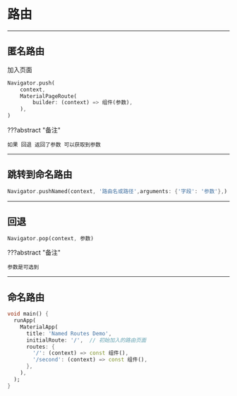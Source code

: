 # 路由


---
## 匿名路由

加入页面

```dart
Navigator.push(
    context,
    MaterialPageRoute(
        builder: (context) => 组件(参数),
    ),
)
```

???abstract "备注"

    如果 回退 返回了参数 可以获取到参数

---
## 跳转到命名路由

```dart
Navigator.pushNamed(context, '路由名或路径',arguments: {'字段': '参数'},)
```

---
## 回退


```dart
Navigator.pop(context, 参数)
```

???abstract "备注"

    参数是可选到

---
## 命名路由


```dart
void main() {
  runApp(
    MaterialApp(
      title: 'Named Routes Demo',
      initialRoute: '/',  // 初始加入的路由页面
      routes: {
        '/': (context) => const 组件(),
        '/second': (context) => const 组件(),
      },
    ),
  );
}
```

